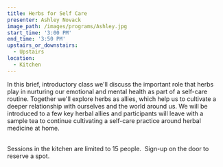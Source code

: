 ```yaml
---
title: Herbs for Self Care
presenter: Ashley Novack
image_path: /images/programs/Ashley.jpg
start_time: '3:00 PM'
end_time: '3:50 PM'
upstairs_or_downstairs:
  - Upstairs
location:
  - Kitchen
---
```


In this brief, introductory class we'll discuss the important role that herbs play in nurturing our emotional and mental health as part of a self-care routine. Together we'll explore herbs as allies, which help us to cultivate a deeper relationship with ourselves and the world around us. We will be introduced to a few key herbal allies and participants will leave with a sample tea to continue cultivating a self-care practice around herbal medicine at home.<br>&nbsp;

Sessions in the kitchen are limited to 15 people.&nbsp; Sign-up on the door to reserve a spot.&nbsp;